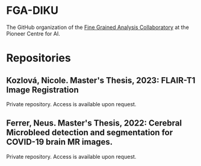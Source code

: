 # FGA-DIKU
The GitHub organization of the [Fine Grained Analysis Collaboratory](https://www.aicentre.dk/collaboratories/fine-grained-analysis) at the Pioneer Centre for AI.

<!--
**Here are some ideas to get you started:**

🙋‍♀️ A short introduction - what is your organization all about?
🌈 Contribution guidelines - how can the community get involved?
👩‍💻 Useful resources - where can the community find your docs? Is there anything else the community should know?
🍿 Fun facts - what does your team eat for breakfast?
🧙 Remember, you can do mighty things with the power of [Markdown](https://docs.github.com/github/writing-on-github/getting-started-with-writing-and-formatting-on-github/basic-writing-and-formatting-syntax)
-->

# Repositories

## Kozlová, Nicole. Master's Thesis, 2023: FLAIR-T1 Image Registration
Private repository. Access is available upon request.

## Ferrer, Neus. Master's Thesis, 2022: Cerebral Microbleed detection and segmentation for COVID-19 brain MR images.
Private repository. Access is available upon request.

